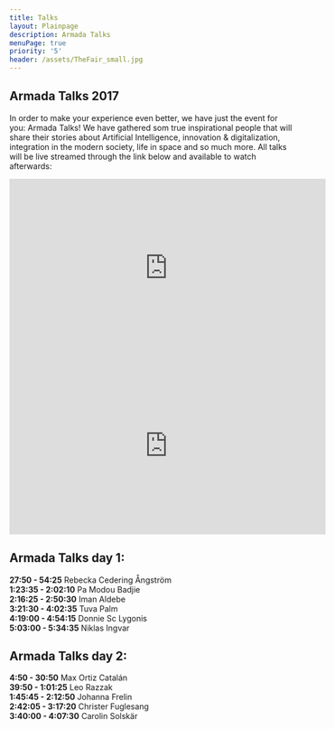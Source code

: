 ```yaml
---
title: Talks
layout: Plainpage
description: Armada Talks
menuPage: true
priority: '5'
header: /assets/TheFair_small.jpg
---
```

## Armada Talks 2017

In order to make your experience even better, we have just the event for you: Armada Talks! We have gathered som true inspirational people that will share their stories about Artificial Intelligence, innovation & digitalization, integration in the modern society, life in space and so much more. All talks will be live streamed through the link below and available to watch afterwards:

<iframe width="560" height="315" src="https://www.youtube.com/embed/toLWgq9V_vk" frameborder="0" gesture="media" allow="encrypted-media" allowfullscreen></iframe>

<iframe width="560" height="315" src="https://www.youtube.com/embed/cmiXciY7anM" frameborder="0" allowfullscreen></iframe></div>

## Armada Talks day 1:

**27:50 - 54:25** Rebecka Cedering Ångström\
**1:23:35 - 2:02:10** Pa Modou Badjie\
**2:16:25 - 2:50:30** Iman Aldebe\
**3:21:30 - 4:02:35** Tuva Palm\
**4:19:00 - 4:54:15** Donnie Sc Lygonis\
**5:03:00 - 5:34:35** Niklas Ingvar

## Armada Talks day 2:

**4:50 - 30:50** Max Ortiz Catalán\
**39:50 - 1:01:25** Leo Razzak\
**1:45:45 - 2:12:50** Johanna Frelin\
**2:42:05 - 3:17:20** Christer Fuglesang\
**3:40:00 - 4:07:30** Carolin Solskär
